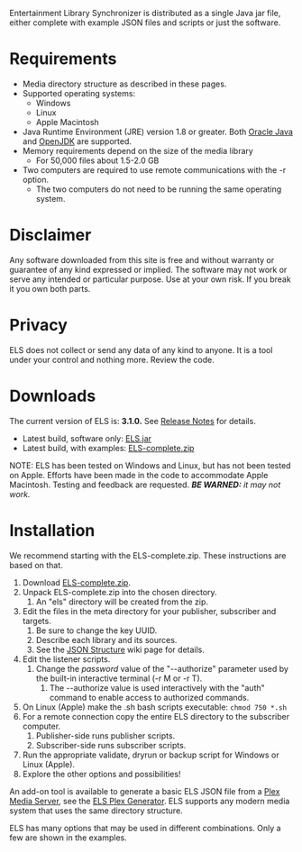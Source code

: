 Entertainment Library Synchronizer is distributed as a single Java jar file, either complete with example JSON files and scripts or just the software.

# Requirements

* Media directory structure as described in these pages.
* Supported operating systems:
    * Windows
    * Linux
    * Apple Macintosh
* Java Runtime Environment (JRE) version 1.8 or greater. Both [Oracle Java](https://www.oracle.com/java/technologies/javase-jre8-downloads.html)
  and [OpenJDK](https://openjdk.java.net/) are supported.
* Memory requirements depend on the size of the media library
    * For 50,000 files about 1.5-2.0 GB
* Two computers are required to use remote communications with the -r option.
    * The two computers do not need to be running the same operating system.

# Disclaimer

Any software downloaded from this site is free and without warranty or guarantee of any kind expressed or implied. The software may not work or serve any intended or particular purpose. Use at your own risk. If you break it you own both parts.

# Privacy

ELS does not collect or send any data of any kind to anyone. It is a tool under your control and nothing more. Review the code.

# Downloads
The current version of ELS is: **3.1.0.** See [Release Notes](release-notes.md) for details.

* Latest build, software only: [ELS.jar](../blob/master/deploy/ELS.jar?raw=true)
* Latest build, with examples: [ELS-complete.zip](../blob/master/deploy/ELS-complete.zip?raw=true)

NOTE: ELS has been tested on Windows and Linux, but has not been tested on Apple. Efforts have been
made in the code to accommodate Apple Macintosh. Testing and feedback are requested. *__BE WARNED:__ it
may not work.*

# Installation
We recommend starting with the ELS-complete.zip. These instructions are based on that.

1. Download [ELS-complete.zip](../blob/master/deploy/ELS-complete.zip?raw=true).
2. Unpack ELS-complete.zip into the chosen directory.
    1. An "els" directory will be created from the zip.
3. Edit the files in the meta directory for your publisher, subscriber and targets.
    1. Be sure to change the key UUID.
    2. Describe each library and its sources.
    3. See the [JSON Structure](JSON-Structure) wiki page for details.
4. Edit the listener scripts.
    1. Change the *password* value of the "--authorize" parameter used by the built-in interactive terminal (-r M or -r T).
        1. The --authorize value is used interactively with the "auth" command to enable access to authorized commands.
5. On Linux (Apple) make the .sh bash scripts executable:  ```chmod 750 *.sh```
6. For a remote connection copy the entire ELS directory to the subscriber computer.
    1. Publisher-side runs publisher scripts.
    2. Subscriber-side runs subscriber scripts.
7. Run the appropriate validate, dryrun or backup script for Windows or Linux (Apple).
8. Explore the other options and possibilities!

An add-on tool is available to generate a basic ELS JSON file from a
[Plex Media Server](https://www.plex.tv), see the [ELS Plex
Generator](https://github.com/GrokSoft/ELS-Plex-Generator). ELS
supports any modern media system that uses the same directory structure.

ELS has many options that may be used in different combinations. Only a
few are shown in the examples.
